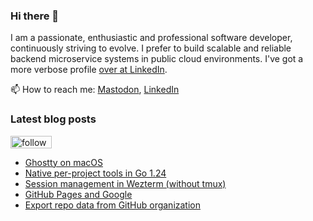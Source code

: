 ### Hi there 👋

I am a passionate, enthusiastic and professional software developer, continuously striving to evolve. I prefer to build scalable and reliable backend microservice systems in public cloud environments. I've got a more verbose profile [over at LinkedIn](https://www.linkedin.com/in/fredrik/).

📫 How to reach me: [Mastodon](https://fosstodon.org/@fredrikaverpil), [LinkedIn](https://www.linkedin.com/in/fredrik/)


<!--
- 🔭 I’m currently working on ...
- 🌱 I’m currently learning ...
- 👯 I’m looking to collaborate on ...
- 🤔 I’m looking for help with ...
- 💬 Ask me about ...
- 📫 How to reach me: ...
- 😄 Pronouns: ...
- ⚡ Fun fact: ...
-->

### Latest blog posts

<a href='https://feedly.com/i/subscription/feed%2Fhttps%3A%2F%2Ffredrikaverpil.github.io%2Ffeed_rss_created.xml'  target='blank'><img id='feedlyFollow' src='https://s1.feedly.com/legacy/feedly-follow-rectangle-volume-small_2x.png' alt='follow us in feedly' width='66' height='20'></a>

<!-- BLOG-POST-LIST:START -->
- [Ghostty on macOS](https://fredrikaverpil.github.io/blog/2024/12/04/ghostty-on-macos/)
- [Native per-project tools in Go 1.24](https://fredrikaverpil.github.io/blog/2024/12/02/native-per-project-tools-in-go-124/)
- [Session management in Wezterm &lpar;without tmux&rpar;](https://fredrikaverpil.github.io/blog/2024/10/20/session-management-in-wezterm-without-tmux/)
- [GitHub Pages and Google](https://fredrikaverpil.github.io/blog/2024/08/24/github-pages-and-google/)
- [Export repo data from GitHub organization](https://fredrikaverpil.github.io/blog/2023/09/01/export-repo-data-from-github-organization/)
<!-- BLOG-POST-LIST:END -->
